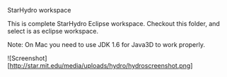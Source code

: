 StarHydro workspace

This is complete StarHydro Eclipse workspace.
Checkout this folder, and select is as eclipse workspace.

Note: On Mac you need to use JDK 1.6 for Java3D to work properly.

![Screenshot][http://star.mit.edu/media/uploads/hydro/hydroscreenshot.png]
